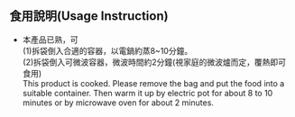 

## 食用說明(Usage Instruction)
- 本產品已熟，可
  <br>(1)拆袋倒入合適的容器，以電鍋約蒸8~10分鐘。
  <br>(2)拆袋倒入可微波容器，微波時間約2分鐘(視家庭的微波爐而定，覆熱即可食用)
  <br>This product is cooked. Please remove the bag and put the food into a suitable container. Then warm it up by electric pot for about 8 to 10 minutes or by microwave oven for about 2 minutes.
